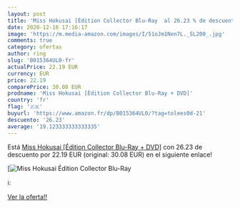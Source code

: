 ```yaml
---
layout: post
title: 'Miss Hokusai [Édition Collector Blu-Ray  al 26.23 % de descuento'
date: 2020-12-16 17:16:17
image: 'https://m.media-amazon.com/images/I/51oJm1Nen7L._SL200_.jpg'
comments: true
category: ofertas
author: ring
slug: 'B015364UL0-fr'
actualPrice: 22.19 EUR
currency: EUR
price: 22.19
comparePrice: 30.08 EUR
prodname: 'Miss Hokusai [Édition Collector Blu-Ray + DVD]'
country: 'fr'
flag: '🇫🇷'
buyurl: 'https://www.amazon.fr/dp/B015364UL0/?tag=tolees0d-21'
descuento: '26.23'
average: '19.123333333333335'
---
```


Está [Miss Hokusai [Édition Collector Blu-Ray + DVD]](https://www.amazon.fr/dp/B015364UL0/?tag=tolees0d-21) con 26.23 de descuento por 22.19 EUR (original: 30.08 EUR) en el siguiente enlace!

[![Miss Hokusai [Édition Collector Blu-Ray ](https://m.media-amazon.com/images/I/51oJm1Nen7L._SL200_.jpg)](https://www.amazon.fr/dp/B015364UL0/?tag=tolees0d-21)

ℹ️:


[Ver la oferta!!](https://www.amazon.fr/dp/B015364UL0/?tag=tolees0d-21)
